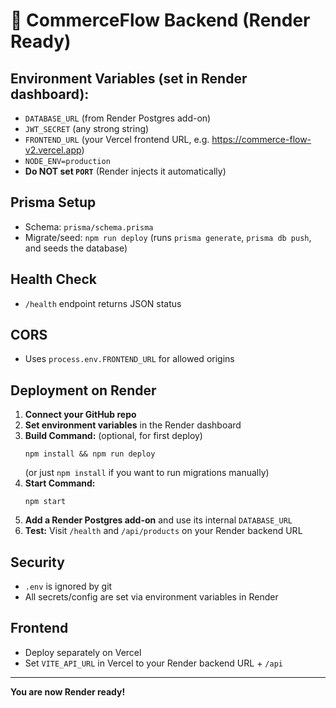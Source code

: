 # 🚀 CommerceFlow Backend (Render Ready)

## **Environment Variables (set in Render dashboard):**
- `DATABASE_URL` (from Render Postgres add-on)
- `JWT_SECRET` (any strong string)
- `FRONTEND_URL` (your Vercel frontend URL, e.g. https://commerce-flow-v2.vercel.app)
- `NODE_ENV=production`
- **Do NOT set `PORT`** (Render injects it automatically)

## **Prisma Setup**
- Schema: `prisma/schema.prisma`
- Migrate/seed: `npm run deploy` (runs `prisma generate`, `prisma db push`, and seeds the database)

## **Health Check**
- `/health` endpoint returns JSON status

## **CORS**
- Uses `process.env.FRONTEND_URL` for allowed origins

## **Deployment on Render**
1. **Connect your GitHub repo**
2. **Set environment variables** in the Render dashboard
3. **Build Command:** (optional, for first deploy)
   ```
   npm install && npm run deploy
   ```
   (or just `npm install` if you want to run migrations manually)
4. **Start Command:**
   ```
   npm start
   ```
5. **Add a Render Postgres add-on** and use its internal `DATABASE_URL`
6. **Test:** Visit `/health` and `/api/products` on your Render backend URL

## **Security**
- `.env` is ignored by git
- All secrets/config are set via environment variables in Render

## **Frontend**
- Deploy separately on Vercel
- Set `VITE_API_URL` in Vercel to your Render backend URL + `/api`

---

**You are now Render ready!** 